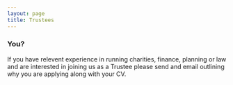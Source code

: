 ```yaml
---
layout: page
title: Trustees
---
```


### You?

If you have relevent experience in running charities, finance, planning or law and are interested in joining us as a Trustee please send and email outlining why you are applying along with your CV.